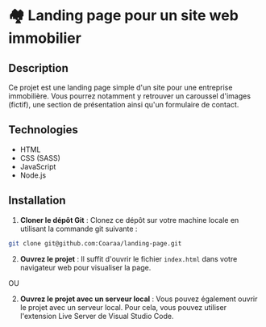 # 🏘️ Landing page pour un site web immobilier

## Description

Ce projet est une landing page simple d'un site pour une entreprise immobilière. Vous pourrez notamment y retrouver un caroussel d'images (fictif), une section de présentation ainsi qu'un formulaire de contact.

## Technologies

- HTML
- CSS (SASS)
- JavaScript
- Node.js

## Installation

1. **Cloner le dépôt Git** : Clonez ce dépôt sur votre machine locale en utilisant la commande git suivante :
```bash
git clone git@github.com:Coaraa/landing-page.git 
```

2. **Ouvrez le projet** : Il suffit d'ouvrir le fichier `index.html` dans votre navigateur web pour visualiser la page.

OU 

2. **Ouvrez le projet avec un serveur local** : Vous pouvez également ouvrir le projet avec un serveur local. Pour cela, vous pouvez utiliser l'extension Live Server de Visual Studio Code.
